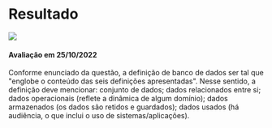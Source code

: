 # Resultado

<img src="./bd-2022-2-bec-resumo.pdf">

#### Avaliação em 25/10/2022
Conforme enunciado da questão, a definição de banco de dados ser tal que "englobe o conteúdo das seis definições apresentadas". Nesse sentido, a definição deve mencionar: conjunto de dados; dados relacionados entre si; dados operacionais (reflete a dinâmica de algum domínio); dados armazenados (os dados são retidos e guardados); dados usados (há audiência, o que inclui o uso de sistemas/aplicações).
